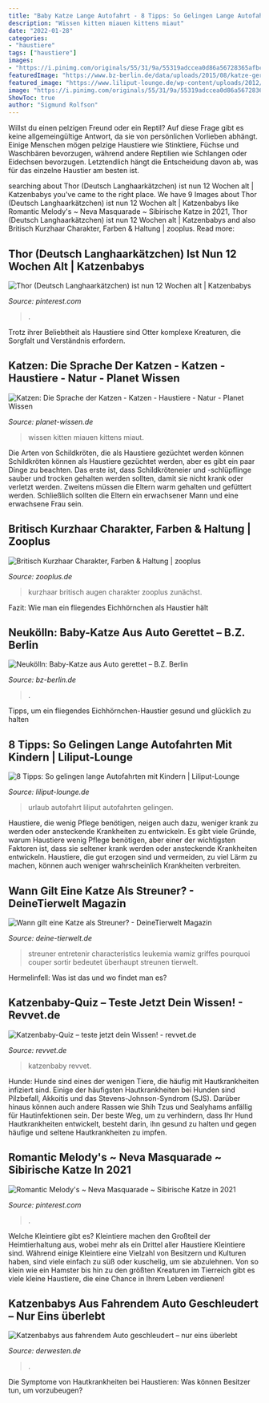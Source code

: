 ```yaml
---
title: "Baby Katze Lange Autofahrt - 8 Tipps: So Gelingen Lange Autofahrten Mit Kindern"
description: "Wissen kitten miauen kittens miaut"
date: "2022-01-28"
categories:
- "haustiere"
tags: ["haustiere"]
images:
- "https://i.pinimg.com/originals/55/31/9a/55319adccea0d86a56728365afbc1e26.jpg"
featuredImage: "https://www.bz-berlin.de/data/uploads/2015/08/katze-gerettet-1_1438970221-e1439005908468-768x432.jpeg"
featured_image: "https://www.liliput-lounge.de/wp-content/uploads/2012/06/kofferpacken-urlaub.png"
image: "https://i.pinimg.com/originals/55/31/9a/55319adccea0d86a56728365afbc1e26.jpg"
ShowToc: true
author: "Sigmund Rolfson"
---
```



Willst du einen pelzigen Freund oder ein Reptil?
Auf diese Frage gibt es keine allgemeingültige Antwort, da sie von persönlichen Vorlieben abhängt. Einige Menschen mögen pelzige Haustiere wie Stinktiere, Füchse und Waschbären bevorzugen, während andere Reptilien wie Schlangen oder Eidechsen bevorzugen. Letztendlich hängt die Entscheidung davon ab, was für das einzelne Haustier am besten ist.

	

		
searching about Thor (Deutsch Langhaarkätzchen) ist nun 12 Wochen alt | Katzenbabys you've came to the right place. We have 9 Images about Thor (Deutsch Langhaarkätzchen) ist nun 12 Wochen alt | Katzenbabys like Romantic Melody&#039;s ~ Neva Masquarade ~ Sibirische Katze in 2021, Thor (Deutsch Langhaarkätzchen) ist nun 12 Wochen alt | Katzenbabys and also Britisch Kurzhaar Charakter, Farben &amp; Haltung | zooplus. Read more:
		
    
## Thor (Deutsch Langhaarkätzchen) Ist Nun 12 Wochen Alt | Katzenbabys

<img loading=lazy src="https://i.pinimg.com/736x/f1/6e/4e/f16e4e7211547dc7b2e0331d0145d3f9.jpg" onerror="this.onerror=null;this.src='https://tse3.mm.bing.net/th?id=OIP.C104tJ3yy3pt9TGO6hMFAwHaJ3&amp;pid=15.1';" alt="Thor (Deutsch Langhaarkätzchen) ist nun 12 Wochen alt | Katzenbabys">

_Source: pinterest.com_

>. 

	

Trotz ihrer Beliebtheit als Haustiere sind Otter komplexe Kreaturen, die Sorgfalt und Verständnis erfordern.

    
## Katzen: Die Sprache Der Katzen - Katzen - Haustiere - Natur - Planet Wissen

<img loading=lazy src="https://www.planet-wissen.de/natur/haustiere/katzen/dasmiauenisteherseltenzuhoeren100~_v-gseagaleriexl.jpg" onerror="this.onerror=null;this.src='https://tse3.mm.bing.net/th?id=OIP.a6fdovPOJyf8hKD7_S7n1gHaEK&amp;pid=15.1';" alt="Katzen: Die Sprache der Katzen - Katzen - Haustiere - Natur - Planet Wissen">

_Source: planet-wissen.de_

>wissen kitten miauen kittens miaut. 

	

Die Arten von Schildkröten, die als Haustiere gezüchtet werden können
Schildkröten können als Haustiere gezüchtet werden, aber es gibt ein paar Dinge zu beachten. Das erste ist, dass Schildkröteneier und -schlüpflinge sauber und trocken gehalten werden sollten, damit sie nicht krank oder verletzt werden. Zweitens müssen die Eltern warm gehalten und gefüttert werden. Schließlich sollten die Eltern ein erwachsener Mann und eine erwachsene Frau sein.

    
## Britisch Kurzhaar Charakter, Farben &amp; Haltung | Zooplus

<img loading=lazy src="https://www.zooplus.de/magazin/wp-content/uploads/2017/03/britisch-kurzhaar-kitten-1024x682.jpg" onerror="this.onerror=null;this.src='https://tse1.mm.bing.net/th?id=OIP.F3s65TMVa2SzHWIgQamvmQHaE7&amp;pid=15.1';" alt="Britisch Kurzhaar Charakter, Farben &amp; Haltung | zooplus">

_Source: zooplus.de_

>kurzhaar britisch augen charakter zooplus zunächst. 

	

Fazit: Wie man ein fliegendes Eichhörnchen als Haustier hält

    
## Neukölln: Baby-Katze Aus Auto Gerettet – B.Z. Berlin

<img loading=lazy src="https://www.bz-berlin.de/data/uploads/2015/08/katze-gerettet-1_1438970221-e1439005908468-768x432.jpeg" onerror="this.onerror=null;this.src='https://tse1.mm.bing.net/th?id=OIP.QCNkG7lFggiqzyW8JVKAcQHaEK&amp;pid=15.1';" alt="Neukölln: Baby-Katze aus Auto gerettet – B.Z. Berlin">

_Source: bz-berlin.de_

>. 

	

Tipps, um ein fliegendes Eichhörnchen-Haustier gesund und glücklich zu halten

    
## 8 Tipps: So Gelingen Lange Autofahrten Mit Kindern | Liliput-Lounge

<img loading=lazy src="https://www.liliput-lounge.de/wp-content/uploads/2012/06/kofferpacken-urlaub.png" onerror="this.onerror=null;this.src='https://tse3.mm.bing.net/th?id=OIP.Sr0iQf75JWP0PO8zcHA2iAHaES&amp;pid=15.1';" alt="8 Tipps: So gelingen lange Autofahrten mit Kindern | Liliput-Lounge">

_Source: liliput-lounge.de_

>urlaub autofahrt liliput autofahrten gelingen. 

	

Haustiere, die wenig Pflege benötigen, neigen auch dazu, weniger krank zu werden oder ansteckende Krankheiten zu entwickeln.
Es gibt viele Gründe, warum Haustiere wenig Pflege benötigen, aber einer der wichtigsten Faktoren ist, dass sie seltener krank werden oder ansteckende Krankheiten entwickeln. Haustiere, die gut erzogen sind und vermeiden, zu viel Lärm zu machen, können auch weniger wahrscheinlich Krankheiten verbreiten.

    
## Wann Gilt Eine Katze Als Streuner? - DeineTierwelt Magazin

<img loading=lazy src="https://www.deine-tierwelt.de/magazin/wp-content/uploads/sites/2/2015/11/shutterstock_2576604162.jpg" onerror="this.onerror=null;this.src='https://tse3.mm.bing.net/th?id=OIP.Xp6GsvgFGHLrwkEiSjiBzgHaE8&amp;pid=15.1';" alt="Wann gilt eine Katze als Streuner? - DeineTierwelt Magazin">

_Source: deine-tierwelt.de_

>streuner entretenir characteristics leukemia wamiz griffes pourquoi couper sortir bedeutet überhaupt streunen tierwelt. 

	

Hermelinfell: Was ist das und wo findet man es?

    
## Katzenbaby-Quiz – Teste Jetzt Dein Wissen! - Revvet.de

<img loading=lazy src="https://revvet.de/wp-content/uploads/2016/07/katzenbaby-quiz-1021x580.jpg" onerror="this.onerror=null;this.src='https://tse2.mm.bing.net/th?id=OIP.JXGd_V-psWYioMiMjdmDTAHaEN&amp;pid=15.1';" alt="Katzenbaby-Quiz – teste jetzt dein Wissen! - revvet.de">

_Source: revvet.de_

>katzenbaby revvet. 

	

Hunde:
Hunde sind eines der wenigen Tiere, die häufig mit Hautkrankheiten infiziert sind. Einige der häufigsten Hautkrankheiten bei Hunden sind Pilzbefall, Akkoitis und das Stevens-Johnson-Syndrom (SJS). Darüber hinaus können auch andere Rassen wie Shih Tzus und Sealyhams anfällig für Hautinfektionen sein. Der beste Weg, um zu verhindern, dass Ihr Hund Hautkrankheiten entwickelt, besteht darin, ihn gesund zu halten und gegen häufige und seltene Hautkrankheiten zu impfen.

    
## Romantic Melody&#039;s ~ Neva Masquarade ~ Sibirische Katze In 2021

<img loading=lazy src="https://i.pinimg.com/originals/55/31/9a/55319adccea0d86a56728365afbc1e26.jpg" onerror="this.onerror=null;this.src='https://tse1.mm.bing.net/th?id=OIP.bpUkRSBk_oOeGNbwKh0P8AAAAA&amp;pid=15.1';" alt="Romantic Melody&#039;s ~ Neva Masquarade ~ Sibirische Katze in 2021">

_Source: pinterest.com_

>. 

	

Welche Kleintiere gibt es?
Kleintiere machen den Großteil der Heimtierhaltung aus, wobei mehr als ein Drittel aller Haustiere Kleintiere sind. Während einige Kleintiere eine Vielzahl von Besitzern und Kulturen haben, sind viele einfach zu süß oder kuschelig, um sie abzulehnen. Von so klein wie ein Hamster bis hin zu den größten Kreaturen im Tierreich gibt es viele kleine Haustiere, die eine Chance in Ihrem Leben verdienen!

    
## Katzenbabys Aus Fahrendem Auto Geschleudert – Nur Eins überlebt

<img loading=lazy src="https://img.derwesten.de/img/region/crop214853043/7602606345-w820-cv16_9-q85/katze.jpg" onerror="this.onerror=null;this.src='https://tse3.mm.bing.net/th?id=OIP.sBIl8HeAeCUeIqgItICgeQHaEK&amp;pid=15.1';" alt="Katzenbabys aus fahrendem Auto geschleudert – nur eins überlebt">

_Source: derwesten.de_

>. 

	

Die Symptome von Hautkrankheiten bei Haustieren: Was können Besitzer tun, um vorzubeugen?

